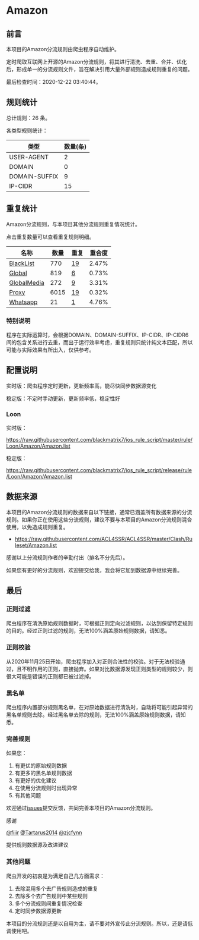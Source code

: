 # Amazon

## 前言

本项目的Amazon分流规则由爬虫程序自动维护。

定时爬取互联网上开源的Amazon分流规则，将其进行清洗、去重、合并、优化后，形成单一的分流规则文件，旨在解决引用大量外部规则造成规则重复的问题。




最后检查时间：2020-12-22 03:40:44。

## 规则统计

总计规则：26 条。

各类型规则统计：

| 类型 | 数量(条) |
| ---- | ---- |
| USER-AGENT | 2 |
| DOMAIN | 0 |
| DOMAIN-SUFFIX | 9 |
| IP-CIDR | 15 |
## 重复统计

Amazon分流规则，与本项目其他分流规则重复情况统计。

点击重复数量可以查看重复规则明细。

| 名称 | 数量 | 重复 | 重合度 |
| ---- | ---- | ---- | ------ |
|  [BlackList](https://github.com/blackmatrix7/ios_rule_script/tree/master/rule/Loon/BlackList)    | 770   | [19](https://raw.githubusercontent.com/blackmatrix7/ios_rule_script/master/rule/Loon/Amazon/Repeat.list)   |   2.47% |
|  [Global](https://github.com/blackmatrix7/ios_rule_script/tree/master/rule/Loon/Global)    | 819   | [6](https://raw.githubusercontent.com/blackmatrix7/ios_rule_script/master/rule/Loon/Amazon/Repeat.list)   |   0.73% |
|  [GlobalMedia](https://github.com/blackmatrix7/ios_rule_script/tree/master/rule/Loon/GlobalMedia)    | 272   | [9](https://raw.githubusercontent.com/blackmatrix7/ios_rule_script/master/rule/Loon/Amazon/Repeat.list)   |   3.31% |
|  [Proxy](https://github.com/blackmatrix7/ios_rule_script/tree/master/rule/Loon/Proxy)    | 6015   | [19](https://raw.githubusercontent.com/blackmatrix7/ios_rule_script/master/rule/Loon/Amazon/Repeat.list)   |   0.32% |
|  [Whatsapp](https://github.com/blackmatrix7/ios_rule_script/tree/master/rule/Loon/Whatsapp)    | 21   | [1](https://raw.githubusercontent.com/blackmatrix7/ios_rule_script/master/rule/Loon/Amazon/Repeat.list)   |   4.76% |
### 特别说明
程序在实际运算时，会根据DOMAIN、DOMAIN-SUFFIX、IP-CIDR、IP-CIDR6间的包含关系进行去重，而出于运行效率考虑，重复规则只统计纯文本匹配，所以可能与实际效果有所出入，仅供参考。

## 配置说明

实时版：爬虫程序定时更新，更新频率高，能尽快同步数据源变化

稳定版：不定时手动更新，更新频率低，稳定性好

### Loon 
实时版：

https://raw.githubusercontent.com/blackmatrix7/ios_rule_script/master/rule/Loon/Amazon/Amazon.list

稳定版：

https://raw.githubusercontent.com/blackmatrix7/ios_rule_script/release/rule/Loon/Amazon/Amazon.list

## 数据来源

本项目的Amazon分流规则的数据来自以下链接，通常已涵盖所有数据来源的分流规则。如果你正在使用这些分流规则，建议不要与本项目的Amazon分流规则混合使用，以免造成规则重复。

- https://raw.githubusercontent.com/ACL4SSR/ACL4SSR/master/Clash/Ruleset/Amazon.list


感谢以上分流规则作者的辛勤付出（排名不分先后）。

如果您有更好的分流规则，欢迎提交给我，我会将它加到数据源中继续完善。

## 最后

### 正则过滤

爬虫程序在清洗原始规则数据时，可根据正则定向过滤规则，以达到保留特定规则的目的。经过正则过滤的规则，无法100%涵盖原始规则数据，请知悉。

### 正则校验

从2020年11月25日开始，爬虫程序加入对正则合法性的校验。对于无法校验通过，且不明作用的正则，直接抛弃。如果对比数据源发现正则类型的规则较少，则很大可能是错误的正则都已被过滤掉。

### 黑名单

爬虫程序内置部分规则黑名单，在对原始数据进行清洗时，自动将可能引起异常的黑名单规则去除。经过黑名单去除的规则，无法100%涵盖原始规则数据，请知悉。

### 完善规则

如果您：

1. 有更优的原始规则数据
2. 有更多的黑名单规则数据
3. 有更好的优化建议
4. 在使用分流规则时出现异常
5. 有其他问题

欢迎通过[issues](https://github.com/blackmatrix7/ios_rule_script/issues/new)提交反馈，共同完善本项目的Amazon分流规则。

感谢

[@fiiir](https://github.com/fiiir) [@Tartarus2014](https://github.com/Tartarus2014) [@zjcfynn](https://github.com/zjcfynn) 

提供规则数据源及改进建议

### 其他问题

爬虫开发的初衷是为满足自己几方面需求：

1. 去除混用多个去广告规则造成的重复
2. 去除多个去广告规则中某些规则
3. 多个分流规则间重复情况检查
4. 定时同步数据源更新

本项目的分流规则还是以自用为主，请不要对外宣传此分流规则。所以，还是请低调使用吧。